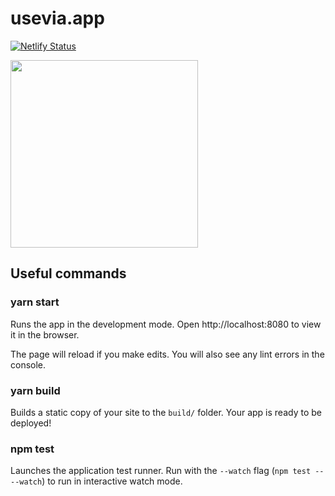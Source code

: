 

# usevia.app
 

[![Netlify Status](https://api.netlify.com/api/v1/badges/9439214c-1d81-45b8-bbfc-bdae3082610c/deploy-status)](https://app.netlify.com/sites/zen-poincare-02a1be/deploys)

<img src="https://raw.githubusercontent.com/the-via/app/main/public/images/chippy.png?token=AANCPGEKEIBRG3RHADZJXCLBAMZ2I" width="300"/>

## Useful commands
### yarn start

Runs the app in the development mode.
Open http://localhost:8080 to view it in the browser.

The page will reload if you make edits.
You will also see any lint errors in the console.

### yarn build

Builds a static copy of your site to the `build/` folder.
Your app is ready to be deployed!


### npm test

Launches the application test runner.
Run with the `--watch` flag (`npm test -- --watch`) to run in interactive watch mode.
